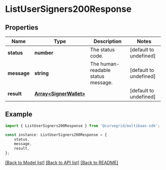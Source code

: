 # ListUserSigners200Response


## Properties

Name | Type | Description | Notes
------------ | ------------- | ------------- | -------------
**status** | **number** | The status code. | [default to undefined]
**message** | **string** | The human-readable status message. | [default to undefined]
**result** | [**Array&lt;SignerWallet&gt;**](SignerWallet.md) |  | [default to undefined]

## Example

```typescript
import { ListUserSigners200Response } from '@curvegrid/multibaas-sdk';

const instance: ListUserSigners200Response = {
    status,
    message,
    result,
};
```

[[Back to Model list]](../README.md#documentation-for-models) [[Back to API list]](../README.md#documentation-for-api-endpoints) [[Back to README]](../README.md)
